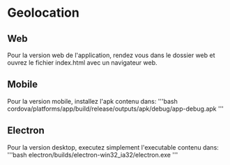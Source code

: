 # Geolocation
## Web
Pour la version web de l'application, rendez vous dans le dossier web et ouvrez le fichier index.html avec un navigateur web.
## Mobile
Pour la version mobile, installez l'apk contenu dans:
'''bash
cordova/platforms/app/build/release/outputs/apk/debug/app-debug.apk
'''
## Electron
Pour la version desktop, executez simplement l'executable contenu dans: 
'''bash
electron/builds/electron-win32_ia32/electron.exe
'''
